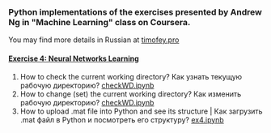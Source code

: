 ### Python implementations of the exercises presented by Andrew Ng in "Machine Learning" class on Coursera.  
You may find more details in Russian at [timofey.pro](https://timofey.pro/AI/Ng.html)

#### [Exercise 4: Neural Networks Learning](Exercise4_Neural_Networks_Learning)

1. How to check the current working directory? Как узнать текущую рабочую директорию? [checkWD.ipynb](Exercise4_Neural_Networks_Learning/checkWD.ipynb)  
2. How to change (set) the current working directory? Как изменить рабочую директорию? [checkWD.ipynb](Exercise4_Neural_Networks_Learning/checkWD.ipynb)
3. How to upload .mat file into Python and see its structure | Как загрузить .mat файл в Python и посмотреть его структуру? [ex4.ipynb](Exercise4_Neural_Networks_Learning/ex4.ipynb)


